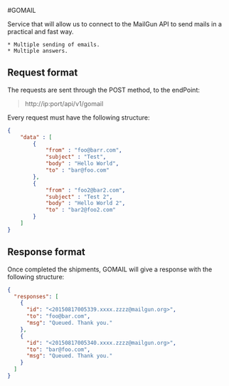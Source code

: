#GOMAIL

Service that will allow us to connect to the MailGun API to send mails in a practical and fast way.

	* Multiple sending of emails.
	* Multiple answers.


Request format
---------------

The requests are sent through the POST method, to the endPoint:

  >http://ip:port/api/v1/gomail

Every request must have the following structure:

~~~json
{
	"data" : [
		{
			"from" : "foo@barr.com",
			"subject" : "Test",
			"body" : "Hello World",
			"to" : "bar@foo.com"
		},
		{
			"from" : "foo2@bar2.com",
			"subject" : "Test 2",
			"body" : "Hello World 2",
			"to" : "bar2@foo2.com"
		}
	]
}
~~~

Response format
---------------

Once completed the shipments, GOMAIL will give a response with the following structure:

~~~json
{
  "responses": [
    {
      "id": "<20150817005339.xxxx.zzzz@mailgun.org>",
      "to": "foo@bar.com",
      "msg": "Queued. Thank you."
    },
    {
      "id": "<20150817005340.xxxx.zzzz@mailgun.org>",
      "to": "bar@foo.com",
      "msg": "Queued. Thank you."
    }
  ]
}
~~~



